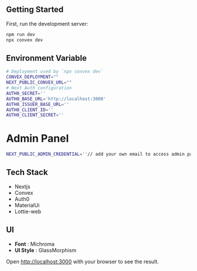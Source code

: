 
## Getting Started

First, run the development server:

```bash
npm run dev
npx convex dev

```

## Environment Variable

```bash
# Deployment used by `npx convex dev`
CONVEX_DEPLOYMENT=""
NEXT_PUBLIC_CONVEX_URL=""
# Next Auth configuration
AUTH0_SECRET=''
AUTH0_BASE_URL='http://localhost:3000'
AUTH0_ISSUER_BASE_URL=''
AUTH0_CLIENT_ID=''
AUTH0_CLIENT_SECRET=''
```
# Admin Panel
```bash
NEXT_PUBLIC_ADMIN_CREDENTIAL=''// add your own email to access admin panel on local environment
```
## Tech Stack

- Nextjs
- Convex
- Auth0
- MaterialUi
- Lottie-web

## UI
- **Font** : Michroma
- **UI Style** : GlassMorphism

Open [http://localhost:3000](http://localhost:3000) with your browser to see the result.
